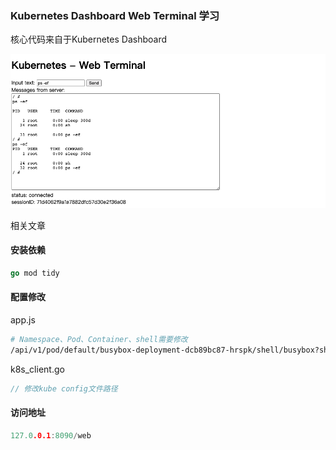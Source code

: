 ### Kubernetes Dashboard Web Terminal 学习
核心代码来自于Kubernetes Dashboard

![image](https://raw.githubusercontent.com/SoulChildTc/k8s-web-terminal-learn/master/1.png)

相关文章


#### 安装依赖
```go
go mod tidy
```
#### 配置修改
app.js
```bash
# Namespace、Pod、Container、shell需要修改
/api/v1/pod/default/busybox-deployment-dcb89bc87-hrspk/shell/busybox?shell=sh
```
k8s_client.go
```go
// 修改kube config文件路径
```

#### 访问地址
```go
127.0.0.1:8090/web
```

